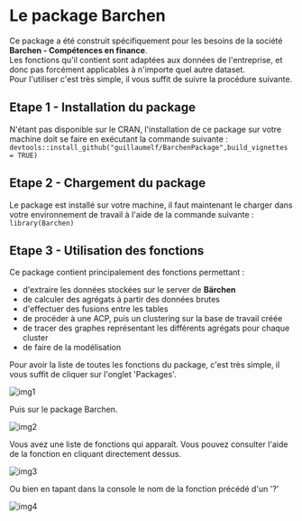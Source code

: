 # Le package Barchen

Ce package a été construit spécifiquement pour les besoins de la société **Barchen - Compétences en finance**.  
Les fonctions qu'il contient sont adaptées aux données de l'entreprise, et donc pas forcément applicables à n'importe quel autre dataset.  
Pour l'utiliser c'est très simple, il vous suffit de suivre la procédure suivante.

## Etape 1 - Installation du package

N'étant pas disponible sur le CRAN, l'installation de ce package sur votre machine doit se faire en exécutant la commande suivante : `devtools::install_github("guillaumelf/BarchenPackage",build_vignettes = TRUE)`

## Etape 2 - Chargement du package

Le package est installé sur votre machine, il faut maintenant le charger dans votre environnement de travail à l'aide de la commande suivante : `library(Barchen)`

## Etape 3 - Utilisation des fonctions

Ce package contient principalement des fonctions permettant :

* d'extraire les données stockées sur le server de **Bärchen**
* de calculer des agrégats à partir des données brutes
* d'effectuer des fusions entre les tables
* de procéder à une ACP, puis un clustering sur la base de travail créée
* de tracer des graphes représentant les différents agrégats pour chaque cluster
* de faire de la modélisation

Pour avoir la liste de toutes les fonctions du package, c'est très simple, il vous suffit de cliquer sur l'onglet 'Packages'.   

![img1](https://github.com/guillaumelf/BarchenPackage/blob/master/pictures/rmd1.png)

Puis sur le package Barchen.  

![img2](https://github.com/guillaumelf/BarchenPackage/blob/master/pictures/rmd2.png)

Vous avez une liste de fonctions qui apparaît. Vous pouvez consulter l'aide de la fonction en cliquant directement dessus.  

![img3](https://github.com/guillaumelf/BarchenPackage/blob/master/pictures/rmd3.png)

Ou bien en tapant dans la console le nom de la fonction précédé d'un '?'  

![img4](https://github.com/guillaumelf/BarchenPackage/blob/master/pictures/rmd4.png)


